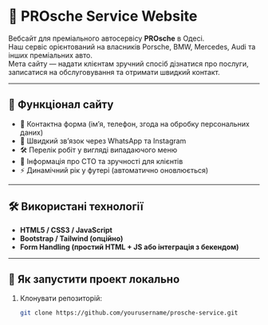 # 🚗 PROsche Service Website

Вебсайт для преміального автосервісу **PROsche** в Одесі.  
Наш сервіс орієнтований на власників Porsche, BMW, Mercedes, Audi та інших преміальних авто.  
Мета сайту — надати клієнтам зручний спосіб дізнатися про послуги, записатися на обслуговування та отримати швидкий контакт.

---

## 📌 Функціонал сайту
- 📱 Контактна форма (ім’я, телефон, згода на обробку персональних даних)  
- 💬 Швидкий зв’язок через WhatsApp та Instagram  
- 🛠️ Перелік робіт у вигляді випадаючого меню  
- 📍 Інформація про СТО та зручності для клієнтів  
- ⚡ Динамічний рік у футері (автоматично оновлюється)

---

## 🛠️ Використані технології
- **HTML5 / CSS3 / JavaScript**
- **Bootstrap / Tailwind (опційно)**
- **Form Handling (простий HTML + JS або інтеграція з бекендом)**

---

## 🚀 Як запустити проект локально
1. Клонувати репозиторій:
   ```bash
   git clone https://github.com/yourusername/prosche-service.git
